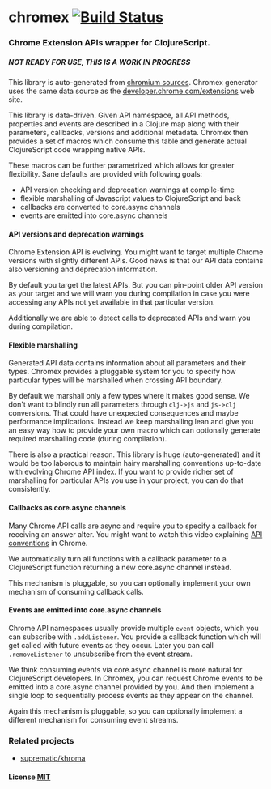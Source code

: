 # chromex [![Build Status](https://travis-ci.org/binaryage/chromex.svg)](https://travis-ci.org/binaryage/chromex)

### Chrome Extension APIs wrapper for ClojureScript.

##### NOT READY FOR USE, THIS IS A WORK IN PROGRESS

This library is auto-generated from [chromium sources](https://www.chromium.org/developers).
Chromex generator uses the same data source as the [developer.chrome.com/extensions](https://developer.chrome.com/extensions) web site.

This library is data-driven. Given API namespace, all API methods, properties and events are described in a Clojure map
along with their parameters, callbacks, versions and additional metadata. Chromex then provides a set of macros
which consume this table and generate actual ClojureScript code wrapping native APIs.

These macros can be further parametrized which allows for greater flexibility. Sane defaults
are provided with following goals:

  * API version checking and deprecation warnings at compile-time
  * flexible marshalling of Javascript values to ClojureScript and back
  * callbacks are converted to core.async channels
  * events are emitted into core.async channels

#### API versions and deprecation warnings

Chrome Extension API is evolving. You might want to target multiple Chrome versions with slightly
different APIs. Good news is that our API data contains also versioning and deprecation information.

By default you target the latest APIs. But you can pin-point older API version as your target and
we will warn you during compilation in case you were accessing any APIs not yet available in that particular version.

Additionally we are able to detect calls to deprecated APIs and warn you during compilation.

#### Flexible marshalling

Generated API data contains information about all parameters and their types. Chromex provides a pluggable system for you
to specify how particular types will be marshalled when crossing API boundary.

By default we marshall only a few types where it makes good sense. We don't want to blindly run all
parameters through `clj->js` and `js->clj` conversions. That could have unexpected consequences and maybe
performance implications. Instead we keep marshalling lean and give you an easy way how to provide your own macro which
can optionally generate required marshalling code (during compilation).

There is also a practical reason. This library is huge (auto-generated) and it would be too laborous to maintain
hairy marshalling conventions up-to-date with evolving Chrome API index. If you want to provide richer set of
marshalling for particular APIs you use in your project, you can do that consistently.

#### Callbacks as core.async channels

Many Chrome API calls are async and require you to specify a callback for receiving an answer alter. You might want to watch
this video explaining [API conventions](https://www.youtube.com/watch?v=bmxr75CV36A) in Chrome.

We automatically turn all functions with a callback parameter to a ClojureScript function returning a new core.async channel instead.

This mechanism is pluggable, so you can optionally implement your own mechanism of consuming callback calls.

#### Events are emitted into core.async channels

Chrome API namespaces usually provide multiple `event` objects, which you can subscribe with `.addListener`.
You provide a callback function which will get called with future events as they occur. Later you can call `.removeListener`
to unsubscribe from the event stream.

We think consuming events via core.async channel is more natural for ClojureScript developers.
In Chromex, you can request Chrome events to be emitted into a core.async channel provided by you.
And then implement a single loop to sequentially process events as they appear on the channel.

Again this mechanism is pluggable, so you can optionally implement a different mechanism for consuming event streams.

### Related projects

  * [suprematic/khroma](https://github.com/suprematic/khroma)

#### License [MIT](license.txt)